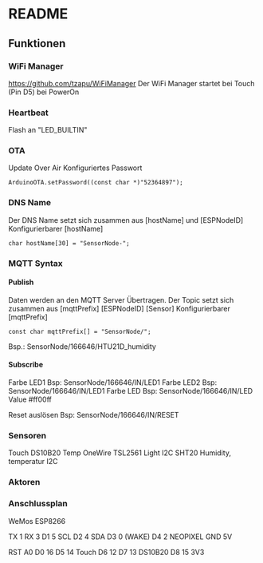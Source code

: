 # README #
## Funktionen ##
### WiFi Manager ###
https://github.com/tzapu/WiFiManager
Der WiFi Manager startet bei Touch (Pin D5) bei PowerOn

### Heartbeat ###
Flash an "LED_BUILTIN"

### OTA ###
Update Over Air
Konfiguriertes Passwort
```
ArduinoOTA.setPassword((const char *)"52364897");
```

### DNS Name ###
Der DNS Name setzt sich zusammen aus [hostName] und [ESPNodeID]
Konfigurierbarer [hostName]
```
char hostName[30] = "SensorNode-";
```

### MQTT Syntax ###
#### Publish ####
Daten werden an den MQTT Server Übertragen.
Der Topic setzt sich zusammen aus [mqttPrefix] [ESPNodeID] [Sensor]
Konfigurierbarer [mqttPrefix]
```
const char mqttPrefix[] = "SensorNode/";
```

Bsp.:
SensorNode/166646/HTU21D_humidity

#### Subscribe ####
Farbe LED1
Bsp: SensorNode/166646/IN/LED1
Farbe LED2
Bsp: SensorNode/166646/IN/LED1
Farbe LED
Bsp: SensorNode/166646/IN/LED
Value #ff00ff

Reset auslösen
Bsp: SensorNode/166646/IN/RESET

### Sensoren ###
Touch
DS10B20 Temp OneWire
TSL2561 Light I2C
SHT20 Humidity, temperatur I2C

### Aktoren ###

### Anschlussplan ###
WeMos ESP8266

TX  1
RX  3
D1  5  SCL
D2  4  SDA
D3  0  (WAKE)
D4  2  NEOPIXEL
GND
5V

RST
A0
D0  16
D5  14  Touch
D6  12
D7  13  DS10B20
D8  15
3V3



